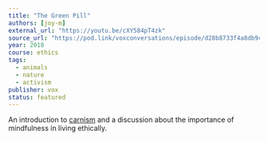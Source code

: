```yaml
---
title: "The Green Pill"
authors: [joy-m]
external_url: "https://youtu.be/cXY584pT4zk"
source_url: "https://pod.link/voxconversations/episode/d28b8733f4a8db9c1d596e483fe79dc8"
year: 2018
course: ethics
tags:
  - animals
  - nature
  - activism
publisher: vox
status: featured
---
```


An introduction to [carnism](https://carnism.org/carnism/) and a discussion about the importance of mindfulness in living ethically.
